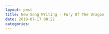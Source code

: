 ```yaml
---
layout: post
title: New Song Writing - Fury Of The Dragon
date: 2019-07-17 08:22
categories:
---
```


